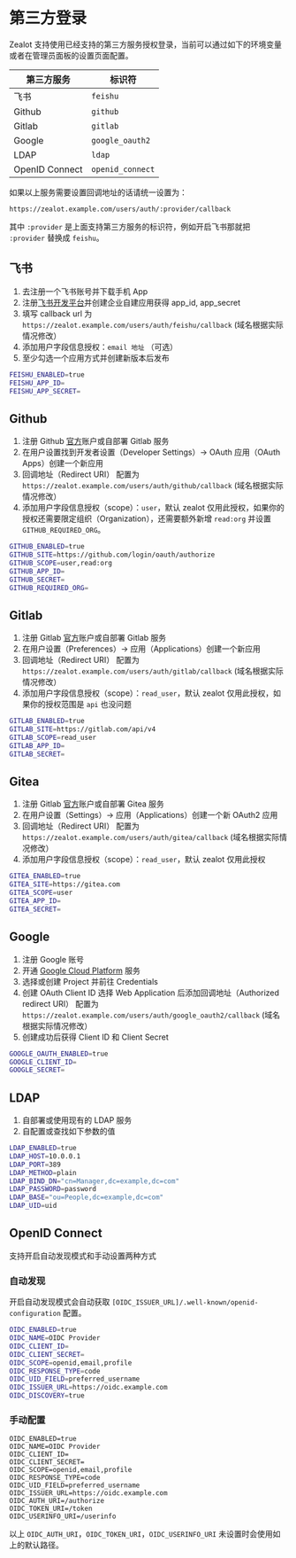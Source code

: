 # 第三方登录

Zealot 支持使用已经支持的第三方服务授权登录，当前可以通过如下的环境变量或者在管理员面板的设置页面配置。

第三方服务 | 标识符
---|---
飞书 | `feishu`
Github | `github`
Gitlab | `gitlab`
Google | `google_oauth2`
LDAP | `ldap`
OpenID Connect | `openid_connect`

如果以上服务需要设置回调地址的话请统一设置为：

```
https://zealot.example.com/users/auth/:provider/callback
```

其中 `:provider` 是上面支持第三方服务的标识符，例如开启飞书那就把 `:provider` 替换成 `feishu`。

## 飞书

1. 去注册一个飞书账号并下载手机 App
1. 注册[飞书开发平台](https://open.feishu.cn/app/)并创建企业自建应用获得 app_id, app_secret
1. 填写 callback url 为 `https://zealot.example.com/users/auth/feishu/callback` (域名根据实际情况修改）
1. 添加用户字段信息授权：`email 地址` （可选）
1. 至少勾选一个应用方式并创建新版本后发布

```bash
FEISHU_ENABLED=true
FEISHU_APP_ID=
FEISHU_APP_SECRET=
```

## Github

1. 注册 Github [官方](http://github.com)账户或自部署 Gitlab 服务
1. 在用户设置找到开发者设置（Developer Settings）-> OAuth 应用（OAuth Apps）创建一个新应用
1. 回调地址（Redirect URI） 配置为  `https://zealot.example.com/users/auth/github/callback` (域名根据实际情况修改）
1. 添加用户字段信息授权（scope）：`user`，默认 zealot 仅用此授权，如果你的授权还需要限定组织（Organization），还需要额外新增 `read:org` 并设置 `GITHUB_REQUIRED_ORG`。

```bash
GITHUB_ENABLED=true
GITHUB_SITE=https://github.com/login/oauth/authorize
GITHUB_SCOPE=user,read:org
GITHUB_APP_ID=
GITHUB_SECRET=
GITHUB_REQUIRED_ORG=
```

## Gitlab

1. 注册 Gitlab [官方](http://gitlab.com)账户或自部署 Gitlab 服务
1. 在用户设置（Preferences）-> 应用（Applications）创建一个新应用
1. 回调地址（Redirect URI） 配置为  `https://zealot.example.com/users/auth/gitlab/callback` (域名根据实际情况修改）
1. 添加用户字段信息授权（scope）：`read_user`，默认 zealot 仅用此授权，如果你的授权范围是 `api` 也没问题

```bash
GITLAB_ENABLED=true
GITLAB_SITE=https://gitlab.com/api/v4
GITLAB_SCOPE=read_user
GITLAB_APP_ID=
GITLAB_SECRET=
```

## Gitea

1. 注册 Gitlab [官方](http://gitea.com)账户或自部署 Gitea 服务
1. 在用户设置（Settings）-> 应用（Applications）创建一个新 OAuth2 应用
1. 回调地址（Redirect URI） 配置为  `https://zealot.example.com/users/auth/gitea/callback` (域名根据实际情况修改）
1. 添加用户字段信息授权（scope）：`read_user`，默认 zealot 仅用此授权

```bash
GITEA_ENABLED=true
GITEA_SITE=https://gitea.com
GITEA_SCOPE=user
GITEA_APP_ID=
GITEA_SECRET=
```

## Google

1. 注册 Google 账号
1. 开通 [Google Cloud Platform](https://console.cloud.google.com/apis/dashboard) 服务
1. 选择或创建 Project 并前往 Credentials
1. 创建 OAuth Client ID 选择 Web Application 后添加回调地址（Authorized redirect URI） 配置为 `https://zealot.example.com/users/auth/google_oauth2/callback` (域名根据实际情况修改）
1. 创建成功后获得 Client ID 和 Client Secret

```bash
GOOGLE_OAUTH_ENABLED=true
GOOGLE_CLIENT_ID=
GOOGLE_SECRET=
```

## LDAP

1. 自部署或使用现有的 LDAP 服务
1. 自配置或查找如下参数的值

```bash
LDAP_ENABLED=true
LDAP_HOST=10.0.0.1
LDAP_PORT=389
LDAP_METHOD=plain
LDAP_BIND_DN="cn=Manager,dc=example,dc=com"
LDAP_PASSWORD=password
LDAP_BASE="ou=People,dc=example,dc=com"
LDAP_UID=uid
```

## OpenID Connect

支持开启自动发现模式和手动设置两种方式

### 自动发现

开启自动发现模式会自动获取 `[OIDC_ISSUER_URL]/.well-known/openid-configuration` 配置。

```bash
OIDC_ENABLED=true
OIDC_NAME=OIDC Provider
OIDC_CLIENT_ID=
OIDC_CLIENT_SECRET=
OIDC_SCOPE=openid,email,profile
OIDC_RESPONSE_TYPE=code
OIDC_UID_FIELD=preferred_username
OIDC_ISSUER_URL=https://oidc.example.com
OIDC_DISCOVERY=true
```

### 手动配置

```
OIDC_ENABLED=true
OIDC_NAME=OIDC Provider
OIDC_CLIENT_ID=
OIDC_CLIENT_SECRET=
OIDC_SCOPE=openid,email,profile
OIDC_RESPONSE_TYPE=code
OIDC_UID_FIELD=preferred_username
OIDC_ISSUER_URL=https://oidc.example.com
OIDC_AUTH_URI=/authorize
OIDC_TOKEN_URI=/token
OIDC_USERINFO_URI=/userinfo
```

以上 `OIDC_AUTH_URI`，`OIDC_TOKEN_URI`，`OIDC_USERINFO_URI` 未设置时会使用如上的默认路径。
